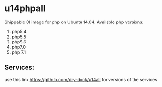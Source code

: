 u14phpall
===============
Shippable CI image for php on Ubuntu 14.04. Available php versions:
 1. php5.4
 2. php5.5
 3. php5.6
 4. php7.0
 5. php 7.1
## Services:

use this link https://github.com/dry-dock/u14all for versions of the services
